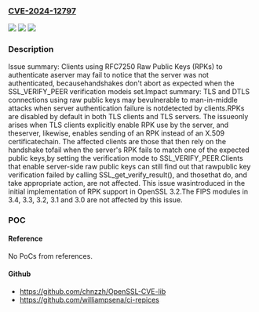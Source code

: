 ### [CVE-2024-12797](https://cve.mitre.org/cgi-bin/cvename.cgi?name=CVE-2024-12797)
![](https://img.shields.io/static/v1?label=Product&message=OpenSSL&color=blue)
![](https://img.shields.io/static/v1?label=Version&message=3.4.0%3C%203.4.1%20&color=brighgreen)
![](https://img.shields.io/static/v1?label=Vulnerability&message=CWE-392%20Missing%20Report%20of%20Error%20Condition&color=brighgreen)

### Description

Issue summary: Clients using RFC7250 Raw Public Keys (RPKs) to authenticate aserver may fail to notice that the server was not authenticated, becausehandshakes don't abort as expected when the SSL_VERIFY_PEER verification modeis set.Impact summary: TLS and DTLS connections using raw public keys may bevulnerable to man-in-middle attacks when server authentication failure is notdetected by clients.RPKs are disabled by default in both TLS clients and TLS servers.  The issueonly arises when TLS clients explicitly enable RPK use by the server, and theserver, likewise, enables sending of an RPK instead of an X.509 certificatechain.  The affected clients are those that then rely on the handshake tofail when the server's RPK fails to match one of the expected public keys,by setting the verification mode to SSL_VERIFY_PEER.Clients that enable server-side raw public keys can still find out that rawpublic key verification failed by calling SSL_get_verify_result(), and thosethat do, and take appropriate action, are not affected.  This issue wasintroduced in the initial implementation of RPK support in OpenSSL 3.2.The FIPS modules in 3.4, 3.3, 3.2, 3.1 and 3.0 are not affected by this issue.

### POC

#### Reference
No PoCs from references.

#### Github
- https://github.com/chnzzh/OpenSSL-CVE-lib
- https://github.com/williampsena/ci-repices

